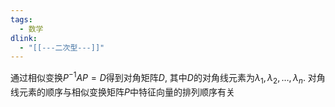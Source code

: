 ```yaml
---
tags:
  - 数学
dlink:
  - "[[---二次型---]]"
---
```

通过相似变换$P^{-1}AP = D$得到对角矩阵$D$, 其中$D$的对角线元素为$\lambda_1, \lambda_2, \ldots, \lambda_n$. 
对角线元素的顺序与相似变换矩阵$P$中特征向量的排列顺序有关